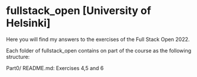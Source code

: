 # fullstack_open [University of Helsinki]

Here you will find my answers to the exercises of the Full Stack Open 2022.

Each folder of fullstack_open contains on part of the course as the following structure:

Part0/
  README.md: Exercises 4,5 and 6

